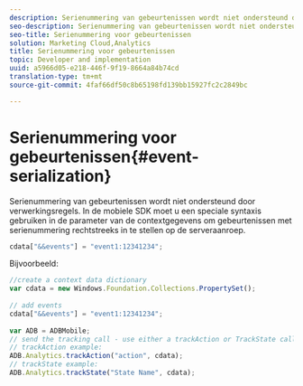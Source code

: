 ```yaml
---
description: Serienummering van gebeurtenissen wordt niet ondersteund door verwerkingsregels. In de mobiele SDK moet u een speciale syntaxis gebruiken binnen de parameter van de contextgegevens om gebeurtenissen met serienummering rechtstreeks in te stellen op de serveraanroep.
seo-description: Serienummering van gebeurtenissen wordt niet ondersteund door verwerkingsregels. In de mobiele SDK moet u een speciale syntaxis gebruiken binnen de parameter van de contextgegevens om gebeurtenissen met serienummering rechtstreeks in te stellen op de serveraanroep.
seo-title: Serienummering voor gebeurtenissen
solution: Marketing Cloud,Analytics
title: Serienummering voor gebeurtenissen
topic: Developer and implementation
uuid: a5966d05-e218-446f-9f19-8664a84b74cd
translation-type: tm+mt
source-git-commit: 4faf66df50c8b65198fd139bb15927fc2c2849bc

---
```



# Serienummering voor gebeurtenissen{#event-serialization}

Serienummering van gebeurtenissen wordt niet ondersteund door verwerkingsregels. In de mobiele SDK moet u een speciale syntaxis gebruiken in de parameter van de contextgegevens om gebeurtenissen met serienummering rechtstreeks in te stellen op de serveraanroep.

```js
cdata["&&events"] = "event1:12341234";
```

Bijvoorbeeld:

```js
//create a context data dictionary 
var cdata = new Windows.Foundation.Collections.PropertySet(); 
 
// add events 
cdata["&&events"] = "event1:12341234"; 
 
var ADB = ADBMobile; 
// send the tracking call - use either a trackAction or TrackState call. 
// trackAction example: 
ADB.Analytics.trackAction("action", cdata); 
// trackState example: 
ADB.Analytics.trackState("State Name", cdata);
```

